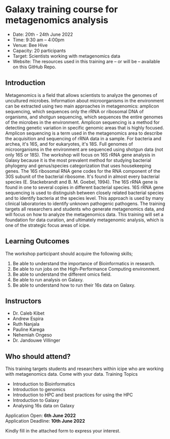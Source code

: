 # Galaxy training course for metagenomics analysis
- Date: 20th - 24th June 2022
- Time: 9:30 am – 4:00pm
- Venue: Bee Hive
- Capacity: 20 participants
- Target: Scientists working with metagenomics data
- Website: The resources used in this training are – or will be – available on this GitHub Repo.

## Introduction
Metagenomics is a field that allows scientists to analyze the genomes of uncultured microbes. Information about microorganisms in the environment can be extracted using two main approaches in metagenomics: amplicon sequencing, which sequences only the rRNA or ribosomal DNA of organisms, and shotgun sequencing, which sequences the entire genomes of the microbes in the environment. Amplicon sequencing is a method for detecting genetic variation in specific genomic areas that is highly focused. Amplicon sequencing is a term used in the metagenomics area to describe the acquisition and sequencing of rRNA data in a sample. For bacteria and archea, it's 16S, and for eukaryotes, it's 18S. Full genomes of microorganisms in the environment are sequenced using shotgun data (not only 16S or 18S).
The workshop will focus on 16S rRNA gene analysis in Galaxy because it is the most prevalent method for studying bacterial phylogeny and genus/species categorization that uses housekeeping genes. The 16S ribosomal RNA gene codes for the RNA component of the 30S subunit of the bacterial ribosome. It's found in almost every bacterial species (E. Stackebrandt and B. M. Goebel, 1994). The 16S rRNA gene is found in one to several copies in different bacterial species. 16S rRNA gene sequencing is used to distinguish between closely related bacterial species and to identify bacteria at the species level. This approach is used by many clinical laboratories to identify unknown pathogenic pathogens.
The training targets all researchers and students who generate metagenomics data, and will focus on how to analyze the metagenomics data. This training will set a foundation for data curation, and ultimately metagenomic analysis, which is one of the strategic focus areas of icipe.

## Learning Outcomes
The workshop participant should acquire the following skills;
1.	Be able to understand the importance of Bioinformatics in research.
2.	Be able to run jobs on the High-Performance Computing environment.
3.	Be able to understand the different omics field.
4.	Be able to run analysis on Galaxy.
5.	Be able to understand how to run their 16s data on Galaxy.

## Instructors
- Dr. Caleb Kibet
- Andrew Espira
- Ruth Nanjala
- Pauline Karega
- Nehemiah Ongeso
- Dr. Jandouwe Villinger

## Who should attend?
This training targets students and researchers within icipe who are working with metagenomics data. Come with your data.
Training Topics
- Introduction to Bioinformatics
- Introduction to genomics 
- Introduction to HPC and best practices for using the HPC
- Introduction to Galaxy
- Analysing 16s data on Galaxy

Application Open: **6th June 2022**  
Application Deadline: **10th June 2022** 

Kindly fill in the attached form to express your interest.

